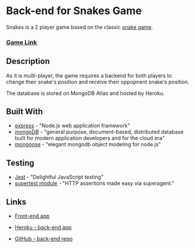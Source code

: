 # Back-end for Snakes Game

Snakes is a 2 player game based on the classic [snake game](https://snake-game-by-shalom.netlify.app/).

### [Game Link](https://doublesnakes.netlify.app/)

## Description

As it is multi-player, the game requires a backend for both players to change their snake's position and receive their oppopnent snake's position.

The database is stored on MongoDB Atlas and hosted by Heroku.

## Built With

- [express](https://expressjs.com/) - "Node.js web application framework"
- [mongoDB](https://www.mongodb.com/) - "general purpose, document-based, distributed database built for modern application developers and for the cloud era"
- [mongoose](https://mongoosejs.com/) - "elegant mongodb object modeling for node.js"

## Testing

- [Jest](https://jestjs.io/) - "Delightful JavaScript testing"
- [supertest module](https://www.npmjs.com/package/supertest) - "HTTP assertions made easy via superagent."

## Links

- [Front-end app](https://doublesnakes.netlify.app/)

- [Heroku - back-end app](https://snakes-be.herokuapp.com/api/)
- [GitHub - back-end repo](https://github.com/shalommoise/snakes-backend)
